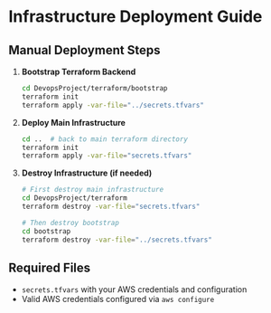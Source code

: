 # Infrastructure Deployment Guide

## Manual Deployment Steps

1. **Bootstrap Terraform Backend**
   ```bash
   cd DevopsProject/terraform/bootstrap
   terraform init
   terraform apply -var-file="../secrets.tfvars"
   ```

2. **Deploy Main Infrastructure**
   ```bash
   cd ..  # back to main terraform directory
   terraform init
   terraform apply -var-file="secrets.tfvars"
   ```

3. **Destroy Infrastructure (if needed)**
   ```bash
   # First destroy main infrastructure
   cd DevopsProject/terraform
   terraform destroy -var-file="secrets.tfvars"

   # Then destroy bootstrap
   cd bootstrap
   terraform destroy -var-file="../secrets.tfvars"
   ```

## Required Files
- `secrets.tfvars` with your AWS credentials and configuration
- Valid AWS credentials configured via `aws configure`
